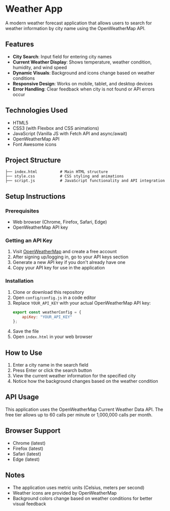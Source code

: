 # Weather App

A modern weather forecast application that allows users to search for weather information by city name using the OpenWeatherMap API.

## Features

- **City Search**: Input field for entering city names
- **Current Weather Display**: Shows temperature, weather condition, humidity, and wind speed
- **Dynamic Visuals**: Background and icons change based on weather conditions
- **Responsive Design**: Works on mobile, tablet, and desktop devices
- **Error Handling**: Clear feedback when city is not found or API errors occur

## Technologies Used

- HTML5
- CSS3 (with Flexbox and CSS animations)
- JavaScript (Vanilla JS with Fetch API and async/await)
- OpenWeatherMap API
- Font Awesome icons

## Project Structure

```
├── index.html          # Main HTML structure
├── style.css           # CSS styling and animations
├── script.js           # JavaScript functionality and API integration
```

## Setup Instructions

### Prerequisites

- Web browser (Chrome, Firefox, Safari, Edge)
- OpenWeatherMap API key

### Getting an API Key

1. Visit [OpenWeatherMap](https://openweathermap.org/) and create a free account
2. After signing up/logging in, go to your API keys section
3. Generate a new API key if you don't already have one
4. Copy your API key for use in the application

### Installation

1. Clone or download this repository
2. Open `config/config.js` in a code editor
3. Replace `YOUR_API_KEY` with your actual OpenWeatherMap API key:
   ```javascript
   export const weatherConfig = {
       apiKey: "YOUR_API_KEY"
   };
   ```
4. Save the file
5. Open `index.html` in your web browser

## How to Use

1. Enter a city name in the search field
2. Press Enter or click the search button
3. View the current weather information for the specified city
4. Notice how the background changes based on the weather condition

## API Usage

This application uses the OpenWeatherMap Current Weather Data API. The free tier allows up to 60 calls per minute or 1,000,000 calls per month.

## Browser Support

- Chrome (latest)
- Firefox (latest)
- Safari (latest)
- Edge (latest)

## Notes

- The application uses metric units (Celsius, meters per second)
- Weather icons are provided by OpenWeatherMap
- Background colors change based on weather conditions for better visual feedback